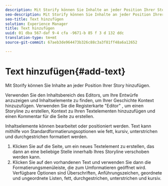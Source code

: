 ```yaml
---
description: Mit Storify können Sie Inhalte an jeder Position Ihrer Story hinzufügen.
seo-description: Mit Storify können Sie Inhalte an jeder Position Ihrer Story hinzufügen.
seo-title: Text hinzufügen
solution: Experience Manager
title: Text hinzufügen
uuid: 01 dba 567-daf 9-4 cfa -9671-b 85 f 3 d 132 ddc
translation-type: tm+mt
source-git-commit: 67aeb3de964473b326c88c3a3f81ff48a6a12652

---
```



# Text hinzufügen{#add-text}

Mit Storify können Sie Inhalte an jeder Position Ihrer Story hinzufügen.

Verwenden Sie den Inhaltsbereich des Editors, um Ihre Entwürfe anzuzeigen und Inhaltselemente zu finden, um Ihrer Geschichte Kontext hinzuzufügen. Verwenden Sie die Registerkarte "Editor" , um einen Storyline zu erstellen, Kontext zu Ihren Textelementen hinzuzufügen und einen Kommentar für die Seite zu erstellen.

Inhaltselemente können bearbeitet oder positioniert werden. Text kann mithilfe von Standardformatierungsoptionen wie fett, kursiv, unterstrichen und durchgestrichen formatiert werden.

1. Klicken Sie auf die Seite, um ein neues Textelement zu erstellen, das dann an eine beliebige Stelle innerhalb Ihres Storyline verschoben werden kann.
1. Klicken Sie auf den vorhandenen Text und verwenden Sie dann die Formatierungsmenüleiste, die zum Umformatieren geöffnet wird. Verfügbare Optionen sind Überschriften, Anführungszeichen, geordnete und ungeordnete Listen, fett, durchgestrichen, unterstrichen und kursiv.
